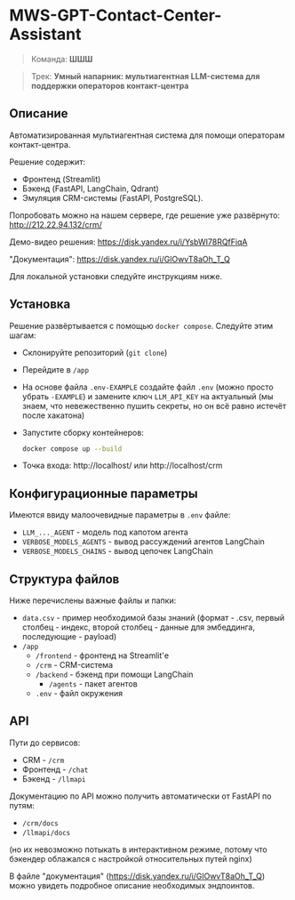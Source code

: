 # MWS-GPT-Contact-Center-Assistant

> Команда: **ШШШ**

> Трек: **Умный напарник: мультиагентная LLM-система для поддержки операторов контакт-центра**

## Описание

Автоматизированная мультиагентная система для помощи операторам контакт-центра.

Решение содержит:
- Фронтенд (Streamlit)
- Бэкенд (FastAPI, LangChain, Qdrant)
- Эмуляция CRM-системы (FastAPI, PostgreSQL).

Попробовать можно на нашем сервере, где решение уже развёрнуто: http://212.22.94.132/crm/ 

Демо-видео решения: https://disk.yandex.ru/i/YsbWI78RQfFiqA

"Документация": https://disk.yandex.ru/i/GlOwvT8aOh_T_Q

Для локальной установки следуйте инструкциям ниже.

## Установка

Решение развёртывается с помощью `docker compose`. Следуйте этим шагам:

- Склонируйте репозиторий (`git clone`)

- Перейдите в `/app`

- На основе файла `.env-EXAMPLE` создайте файл `.env` (можно просто убрать `-EXAMPLE`) и замените ключ `LLM_API_KEY` на актуальный (мы знаем, что невежественно пушить секреты, но он всё равно истечёт после хакатона)

- Запустите сборку контейнеров:

    ```bash
    docker compose up --build
    ```

- Точка входа: http://localhost/ или http://localhost/crm

## Конфигурационные параметры

Имеются ввиду малоочевидные параметры в `.env` файле:

- `LLM_..._AGENT` - модель под капотом агента
- `VERBOSE_MODELS_AGENTS` - вывод рассуждений агентов LangChain
- `VERBOSE_MODELS_CHAINS` - вывод цепочек LangChain

## Структура файлов

Ниже перечислены важные файлы и папки:

- `data.csv` - пример необходимой базы знаний (формат - .csv, первый столбец - индекс, второй столбец - данные для эмбеддинга, последующие - payload)
- `/app`
    - `/frontend` - фронтенд на Streamlit'е
    - `/crm` - CRM-система
    - `/backend` - бэкенд при помощи LangChain
        - `/agents` - пакет агентов
    - `.env` - файл окружения

## API

Пути до сервисов:

- CRM - `/crm`
- Фронтенд - `/chat`
- Бэкенд - `/llmapi`

Документацию по API можно получить автоматически от FastAPI по путям:

- `/crm/docs`
- `/llmapi/docs`

(но их невозможно потыкать в интерактивном режиме, потому что бэкендер облажался с настройкой относительных путей nginx)

В файле "документация" (https://disk.yandex.ru/i/GlOwvT8aOh_T_Q) можно увидеть подробное описание необходимых эндпоинтов.